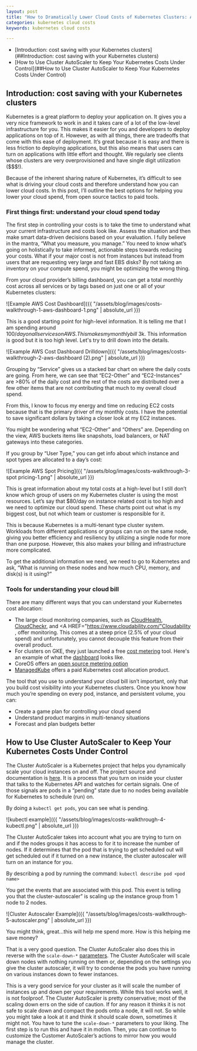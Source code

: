 ```yaml
---
layout: post
title: "How to Dramatically Lower Cloud Costs of Kubernetes Clusters: A Complete Guide and Walkthrough"
categories: kubernetes cloud costs
keywords: kubernetes cloud costs

---
```


- [Introduction: cost saving with your Kubernetes clusters](##Introduction: cost saving with your Kubernetes clusters)
- [How to Use Cluster AutoScaler to Keep Your Kubernetes Costs Under Control](##How to Use Cluster AutoScaler to Keep Your Kubernetes Costs Under Control)

## Introduction: cost saving with your Kubernetes clusters
Kubernetes is a great platform to deploy your application on.  It gives you a very nice framework to work in and it takes care of a lot of the low-level infrastructure for you.  This makes it easier for you and developers to deploy applications on top of it.  However, as with all things, there are tradeoffs that come with this ease of deployment. It’s great because it is easy and there is less friction to deploying applications, but this also means that users can turn on applications with little effort and thought. We regularly see clients whose clusters are very overprovisioned and have single digit utilization ($$$!).

Because of the inherent sharing nature of Kubernetes, it’s difficult to see what is driving your cloud costs and therefore understand how you can lower cloud costs. In this post, I’ll outline the best options for helping you lower your cloud spend, from open source tactics to paid tools. 

### First things first: understand your cloud spend today
The first step in controlling your costs is to take the time to understand what your current infrastructure and costs look like.  Assess the situation and then make smart data-driven decisions based on your evaluation. I fully believe in the mantra, “What you measure, you manage.” You need to know what’s going on holistically to take informed, actionable steps towards reducing your costs.  What if your major cost is not from instances but instead from users that are requesting very large and fast EBS disks?  By not taking an inventory on your compute spend, you might be optimizing the wrong thing.

From your cloud provider’s billing dashboard, you can get a total monthly cost across all services or by tags based on just one or all of your Kubernetes clusters:

![Example AWS Cost Dashboard]({{ "/assets/blog/images/costs-walkthrough-1-aws-dashboard-1.png" | absolute_url }})

This is a good starting point for high-level information.  It is telling me that I am spending around $100/day on all services on AWS.  This makes my monthly bill ~$3k. This information is good but it is too high level.  Let's try to drill down into the details.  

![Example AWS Cost Dashboard Drilldown]({{ "/assets/blog/images/costs-walkthrough-2-aws-dashboard (2).png" | absolute_url }})

Grouping by “Service” gives us a stacked bar chart on where the daily costs are going.  From here, we can see that “EC2-Other” and “EC2-Instances” are >80% of the daily cost and the rest of the costs are distributed over a few other items that are not contributing that much to my overall cloud spend. 

From this, I know to focus my energy and time on reducing EC2 costs because that is the primary driver of my monthly costs. I have the potential to save significant dollars by taking a closer look at my EC2 instances. 

You might be wondering what “EC2-Other” and “Others” are.  Depending on the view, AWS buckets items like snapshots, load balancers, or NAT gateways into these categories.

If you group by “User Type,” you can get info about which instance and spot types are allocated to a day’s cost:

![Example AWS Spot Pricing]({{ "/assets/blog/images/costs-walkthrough-3-spot pricing-1.png" | absolute_url }})

This is great information about my total costs at a high-level but I still don’t know which group of users on my Kubernetes cluster is using the most resources.  Let’s say that $80/day on instance related cost is too high and we need to optimize our cloud spend. These charts point out what is my biggest cost, but not which team or customer is responsible for it. 

This is because Kubernetes is a multi-tenant type cluster system.  Workloads from different applications or groups can run on the same node, giving you better efficiency and resiliency by utilizing a single node for more than one purpose. However, this also makes your billing and infrastructure more complicated.

To get the additional information we need, we need to go to Kubernetes and ask, “What is running on these nodes and how much CPU, memory, and disk(s) is it using?”

### Tools for understanding your cloud bill

There are many different ways that you can understand your Kubernetes cost allocation: 
- The large cloud monitoring companies, such as <A HREF="https://www.cloudhealthtech.com/">CloudHealth</a>, <A HREF="https://cloudcheckr.com/">CloudCheckr</a>, and <A HREF="https://www.cloudability.com/"Cloudability</a> , offer monitoring. This comes at a steep price (2.5% of your cloud spend) and unfortunately, you cannot decouple this feature from their overall product.
- For clusters on GKE, they just launched a free <A HREF="https://cloud.google.com/kubernetes-engine/docs/how-to/cluster-usage-metering">cost metering</a> tool. Here's an example of what the <A HREF="https://datastudio.google.com/u/0/reporting/1JsheUOianMrAlIIyR8Uk8-HSiJX2vLHZ/page/bLKZ">dashboard</a> looks like. 
- CoreOS offers an <A HREF="https://coreos.com/blog/metering">open source metering option</a>
- <A HREF="https://www.ManagedKube.com">ManagedKube</a> offers a paid Kubernetes cost allocation product.

The tool that you use to understand your cloud bill isn’t important, only that you build cost visibility into your Kubernetes clusters. Once you know how much you’re spending on every pod, instance, and persistent volume, you can:
- Create a game plan for controlling your cloud spend
- Understand product margins in multi-tenancy situations
- Forecast and plan budgets better

## How to Use Cluster AutoScaler to Keep Your Kubernetes Costs Under Control

The Cluster AutoScaler is a Kubernetes project that helps you dynamically scale your cloud instances on and off.  The project source and documentation is <A HREF="https://github.com/kubernetes/autoscaler/tree/master/cluster-autoscaler">here</a>.
It is a process that you turn on inside your cluster that talks to the Kubernetes API and watches for certain signals.  One of those signals are pods in a “pending” state due to no nodes being available for Kubernetes to schedule (run) on.

By doing a `kubectl get pods`, you can see what is pending.

![kubectl example]({{ "/assets/blog/images/costs-walkthrough-4-kubectl.png" | absolute_url }})

The Cluster AutoScaler takes into account what you are trying to turn on and if the nodes groups it has access to for it to increase the number of nodes.  If it determines that the pod that is trying to get scheduled out will get scheduled out if it turned on a new instance, the cluster autoscaler will turn on an instance for you.

By describing a pod by running the command: `kubectl describe pod <pod name>`

You get the events that are associated with this pod.  This event is telling you that the cluster-autoscaler” is scaling up the instance group from 1 node to 2 nodes.

![Cluster Autoscaler Example]({{ "/assets/blog/images/costs-walkthrough-5-autoscaler.png" | absolute_url }})

You might think, great...this will help me spend more.  How is this helping me save money?  

That is a very good question.  The Cluster AutoScaler also does this in reverse with the `scale-down-*` <A HREF="https://github.com/kubernetes/autoscaler/blob/master/cluster-autoscaler/FAQ.md#what-are-the-parameters-to-ca">parameters</a>.  The Cluster AutoScaler will scale down nodes with nothing running on them or, depending on the settings you give the cluster autoscaler, it will try to condense the pods you have running on various instances down to fewer instances.

This is a very good service for your cluster as it will scale the number of instances up and down per your requirements.  While this tool works well, it is not foolproof.  The Cluster AutoScaler is pretty conservative; most of the scaling down errs on the side of caution.  If for any reason it thinks it is not safe to scale down and compact the pods onto a node, it will not.  So while you might take a look at it and think it should scale down, sometimes it might not.  You have to tune the `scale-down-*` parameters to your liking.  The first step is to run this and have it in motion. Then, you can continue to customize the Customer AutoScaler’s actions to mirror how you would manage the cluster.
